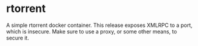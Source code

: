 # rtorrent
A simple rtorrent docker container. This release exposes XMLRPC to a port, which is insecure. Make sure to use a proxy, or some other means, to secure it.
